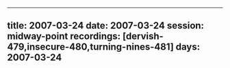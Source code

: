 
---
title: 2007-03-24
date:  2007-03-24
session: midway-point
recordings: [dervish-479,insecure-480,turning-nines-481]
days: 2007-03-24
---
